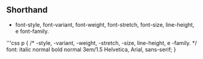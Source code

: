 ## Shorthand

* font-style, font-variant, font-weight, font-stretch, font-size, line-height, e font-family.

'''css
p {
    /* -style, -variant, -weight, -stretch, -size, line-height, e -family. */
    font: italic normal bold normal 3em/1.5 Helvetica, Arial, sans-serif;
}